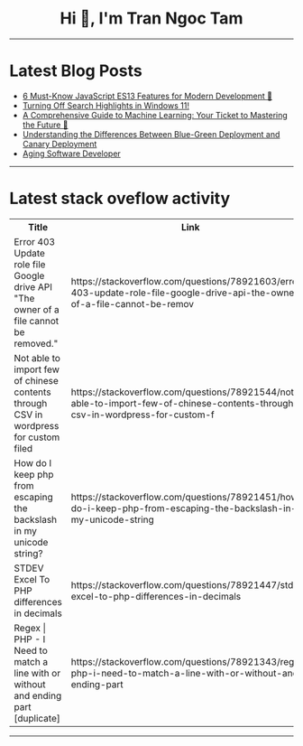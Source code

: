 <h1 align="center">Hi 👋, I'm Tran Ngoc Tam</h1>

---

# Latest Blog Posts 
<!-- BLOG-POST-LIST:START -->
- [6 Must-Know JavaScript ES13 Features for Modern Development 🚀](https://dev.to/vyan/6-must-know-javascript-es13-features-for-modern-development-4jha)
- [Turning Off Search Highlights in Windows 11!](https://dev.to/winsides/turning-off-search-highlights-in-windows-11-52p8)
- [A Comprehensive Guide to Machine Learning: Your Ticket to Mastering the Future 🚀](https://dev.to/getvm/a-comprehensive-guide-to-machine-learning-your-ticket-to-mastering-the-future-hje)
- [Understanding the Differences Between Blue-Green Deployment and Canary Deployment](https://dev.to/joshwizard/understanding-the-differences-between-blue-green-deployment-and-canary-deployment-3oec)
- [Aging Software Developer](https://dev.to/jobreadyprogrammer/aging-software-developer-2iaf)
<!-- BLOG-POST-LIST:END -->

---

# Latest stack oveflow activity
<table>
  <tr><th>Title</th><th>Link</th></tr>
  <!-- STACKOVERFLOW:START --><tr><td>Error 403 Update role file Google drive API &quot;The owner of a file cannot be removed.&quot;</td><td>https://stackoverflow.com/questions/78921603/error-403-update-role-file-google-drive-api-the-owner-of-a-file-cannot-be-remov</td></tr><tr><td>Not able to import few of chinese contents through CSV in wordpress for custom filed</td><td>https://stackoverflow.com/questions/78921544/not-able-to-import-few-of-chinese-contents-through-csv-in-wordpress-for-custom-f</td></tr><tr><td>How do I keep php from escaping the backslash in my unicode string?</td><td>https://stackoverflow.com/questions/78921451/how-do-i-keep-php-from-escaping-the-backslash-in-my-unicode-string</td></tr><tr><td>STDEV Excel To PHP differences in decimals</td><td>https://stackoverflow.com/questions/78921447/stdev-excel-to-php-differences-in-decimals</td></tr><tr><td>Regex | PHP - I Need to match a line with or without and ending part [duplicate]</td><td>https://stackoverflow.com/questions/78921343/regex-php-i-need-to-match-a-line-with-or-without-and-ending-part</td></tr><!-- STACKOVERFLOW:END -->
</table>

---


